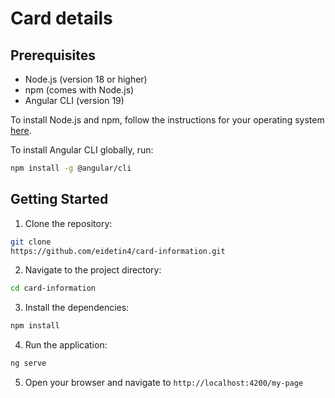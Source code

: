 # Card details

## Prerequisites
- Node.js (version 18 or higher)
- npm (comes with Node.js)
- Angular CLI (version 19)

To install Node.js and npm, follow the instructions for your operating system [here](https://nodejs.org/en/download/).

To install Angular CLI globally, run:
```bash
npm install -g @angular/cli
```

## Getting Started
1. Clone the repository:
```bash
git clone 
https://github.com/eidetin4/card-information.git
```
2. Navigate to the project directory:
```bash
cd card-information
```
3. Install the dependencies:
```bash
npm install
```
4. Run the application:
```bash
ng serve
```
5. Open your browser and navigate to `http://localhost:4200/my-page`
